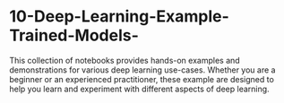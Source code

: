 # 10-Deep-Learning-Example-Trained-Models-
This collection of notebooks provides hands-on examples and demonstrations for various deep learning use-cases. Whether you are a beginner or an experienced practitioner, these example are designed to help you learn and experiment with different aspects of deep learning.

